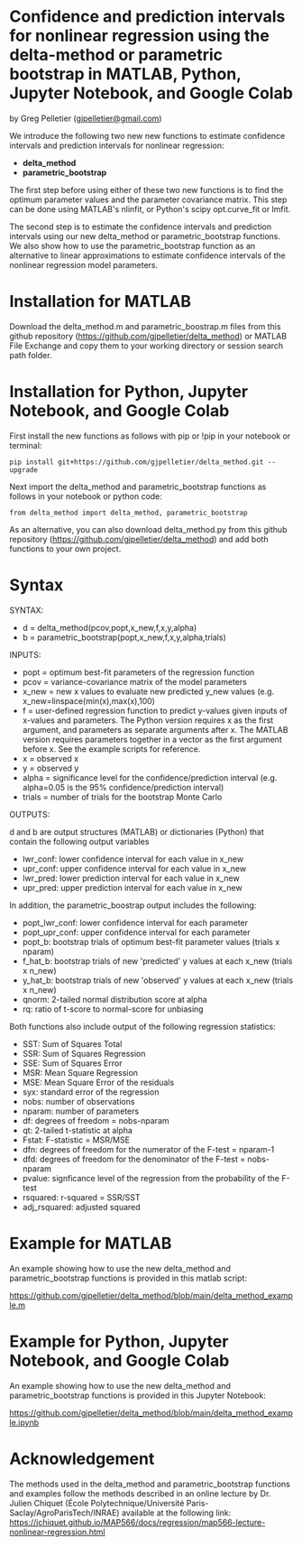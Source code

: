 # Confidence and prediction intervals for nonlinear regression using the delta-method or parametric bootstrap in MATLAB, Python, Jupyter Notebook, and Google Colab

by Greg Pelletier (gjpelletier@gmail.com)

We introduce the following two new new functions to estimate confidence intervals and prediction intervals for nonlinear regression:

- **delta_method**
- **parametric_bootstrap**

The first step before using either of these two new functions is to find the optimum parameter values and the parameter covariance matrix. This step can be done using MATLAB's nlinfit, or Python's scipy opt.curve_fit or lmfit.

The second step is to estimate the confidence intervals and prediction intervals using our new delta_method or parametric_bootstrap functions. We also show how to use the parametric_bootstrap function as an alternative to linear approximations to estimate confidence intervals of the nonlinear regression model parameters.

# Installation for MATLAB

Download the delta_method.m and parametric_boostrap.m files from this github repository (https://github.com/gjpelletier/delta_method) or MATLAB File Exchange and copy them to your working directory or session search path folder.<br>

# Installation for Python, Jupyter Notebook, and Google Colab

First install the new functions as follows with pip or !pip in your notebook or terminal:<br>
```
pip install git+https://github.com/gjpelletier/delta_method.git --upgrade
```

Next import the delta_method and parametric_bootstrap functions as follows in your notebook or python code:<br>
```
from delta_method import delta_method, parametric_bootstrap
```

As an alternative, you can also download delta_method.py from this github repository (https://github.com/gjpelletier/delta_method) and add both functions to your own project.<br>

# Syntax

SYNTAX:

-	d = delta_method(pcov,popt,x_new,f,x,y,alpha)   
- b = parametric_bootstrap(popt,x_new,f,x,y,alpha,trials)

INPUTS:

- popt = optimum best-fit parameters of the regression function
- pcov = variance-covariance matrix of the model parameters
- x_new = new x values to evaluate new predicted y_new values (e.g. x_new=linspace(min(x),max(x),100)
- f = user-defined regression function to predict y-values given inputs of x-values and parameters. The Python version requires x as the first argument, and parameters as separate arguments after x. The MATLAB version requires parameters together in a vector as the first argument before x. See the example scripts for reference.
- x = observed x
- y = observed y
- alpha = significance level for the confidence/prediction interval (e.g. alpha=0.05 is the 95% confidence/prediction interval)
- trials = number of trials for the bootstrap Monte Carlo

OUTPUTS:

d and b are output structures (MATLAB) or dictionaries (Python) that contain the following output variables

- lwr_conf: lower confidence interval for each value in x_new
- upr_conf: upper confidence interval for each value in x_new
- lwr_pred: lower prediction interval for each value in x_new
- upr_pred: upper prediction interval for each value in x_new

In addition, the parametric_boostrap output includes the following:

- popt_lwr_conf: lower confidence interval for each parameter
- popt_upr_conf: upper confidence interval for each parameter
- popt_b: bootstrap trials of optimum best-fit parameter values (trials x nparam)
- f_hat_b: bootstrap trials of new 'predicted' y values at each x_new (trials x n_new)
- y_hat_b: bootstrap trials of new 'observed' y values at each x_new (trials x n_new)
- qnorm: 2-tailed normal distribution score at alpha
- rq: ratio of t-score to normal-score for unbiasing

Both functions also include output of the following regression statistics:

- SST: Sum of Squares Total
- SSR: Sum of Squares Regression
- SSE: Sum of Squares Error
- MSR: Mean Square Regression
- MSE: Mean Square Error of the residuals
- syx: standard error of the regression
- nobs: number of observations
- nparam: number of parameters
- df: degrees of freedom = nobs-nparam
- qt: 2-tailed t-statistic at alpha
- Fstat: F-statistic = MSR/MSE
- dfn: degrees of freedom for the numerator of the F-test = nparam-1
- dfd: degrees of freedom for the denominator of the F-test = nobs-nparam
- pvalue: signficance level of the regression from the probability of the F-test
- rsquared: r-squared = SSR/SST
- adj_rsquared: adjusted squared

# Example for MATLAB

An example showing how to use the new delta_method and parametric_bootstrap functions is provided in this matlab script:

https://github.com/gjpelletier/delta_method/blob/main/delta_method_example.m

# Example for Python, Jupyter Notebook, and Google Colab

An example showing how to use the new delta_method and parametric_bootstrap functions is provided in this Jupyter Notebook:

https://github.com/gjpelletier/delta_method/blob/main/delta_method_example.ipynb

# Acknowledgement

The methods used in the delta_method and parametric_bootstrap functions and examples follow the methods described in an online lecture by Dr. Julien Chiquet (École Polytechnique/Université Paris-Saclay/AgroParisTech/INRAE) available at the following link:<br>
https://jchiquet.github.io/MAP566/docs/regression/map566-lecture-nonlinear-regression.html
